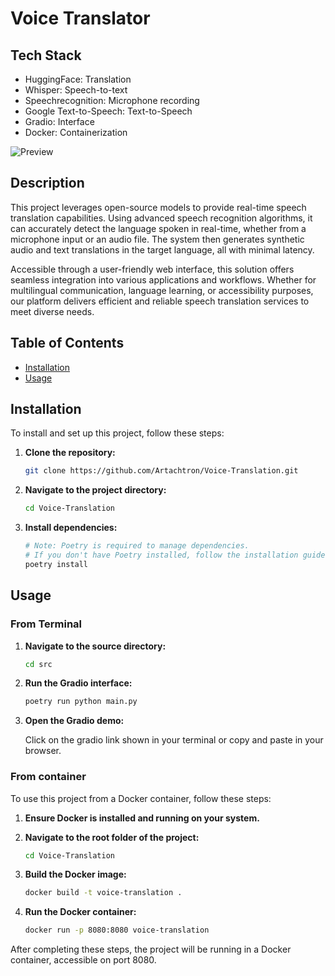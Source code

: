 # Voice Translator
## Tech Stack
- HuggingFace: Translation
- Whisper: Speech-to-text
- Speechrecognition: Microphone recording
- Google Text-to-Speech: Text-to-Speech
- Gradio: Interface
- Docker: Containerization

![Preview](docs/preview.gif)

## Description
This project leverages open-source models to provide real-time speech translation capabilities. Using advanced speech recognition algorithms, it can accurately detect the language spoken in real-time, whether from a microphone input or an audio file. The system then generates synthetic audio and text translations in the target language, all with minimal latency.

Accessible through a user-friendly web interface, this solution offers seamless integration into various applications and workflows. Whether for multilingual communication, language learning, or accessibility purposes, our platform delivers efficient and reliable speech translation services to meet diverse needs.

## Table of Contents
- [Installation](#installation)
- [Usage](#usage)

## Installation

To install and set up this project, follow these steps:

1. **Clone the repository:**

    ```bash
    git clone https://github.com/Artachtron/Voice-Translation.git
    ```

2. **Navigate to the project directory:**

    ```bash
    cd Voice-Translation
    ```

3. **Install dependencies:**

    ```bash
    # Note: Poetry is required to manage dependencies. 
    # If you don't have Poetry installed, follow the installation guide at https://python-poetry.org/docs/#installation
    poetry install
    ```


## Usage

### From Terminal

1. **Navigate to the source directory:**

    ```bash
    cd src
    ```

2. **Run the Gradio interface:**

    ```bash
    poetry run python main.py
    ```

3. **Open the Gradio demo:**

   Click on the gradio link shown in your terminal or copy and paste in your browser.


### From container

To use this project from a Docker container, follow these steps:

1. **Ensure Docker is installed and running on your system.**

2. **Navigate to the root folder of the project:**

    ```bash
    cd Voice-Translation
    ```

3. **Build the Docker image:**

    ```bash
    docker build -t voice-translation .
    ```

4. **Run the Docker container:**

    ```bash
    docker run -p 8080:8080 voice-translation
    ```

After completing these steps, the project will be running in a Docker container, accessible on port 8080.
